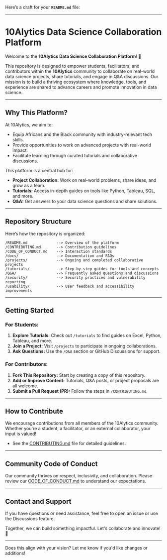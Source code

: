Here’s a draft for your **`README.md`** file:

---

# 10Alytics Data Science Collaboration Platform  

Welcome to the **10Alytics Data Science Collaboration Platform**! 🎉  

This repository is designed to empower students, facilitators, and contributors within the **10Alytics** community to collaborate on real-world data science projects, share tutorials, and engage in Q&A discussions. Our mission is to build a thriving ecosystem where knowledge, tools, and experience are shared to advance careers and promote innovation in data science.  

---

## **Why This Platform?**  
At 10Alytics, we aim to:  
- Equip Africans and the Black community with industry-relevant tech skills.  
- Provide opportunities to work on advanced projects with real-world impact.  
- Facilitate learning through curated tutorials and collaborative discussions.  

This platform is a central hub for:  
- **Project Collaboration:** Work on real-world problems, share ideas, and grow as a team.  
- **Tutorials:** Access in-depth guides on tools like Python, Tableau, SQL, and more.  
- **Q&A:** Get answers to your data science questions and share solutions.  

---

## **Repository Structure**  

Here’s how the repository is organized:  

```
/README.md             --> Overview of the platform  
/CONTRIBUTING.md       --> Contribution guidelines  
/CODE_OF_CONDUCT.md    --> Interaction standards  
/docs/                 --> Documentation and FAQs  
/projects/             --> Ongoing and completed collaborative projects  
/tutorials/            --> Step-by-step guides for tools and concepts  
/Q&A/                  --> Frequently asked questions and discussions  
/security/             --> Security practices and vulnerability reporting  
/usability/            --> User feedback and accessibility improvements  
```  

---

## **Getting Started**  

### **For Students:**  
1. **Explore Tutorials:** Check out `/tutorials` to find guides on Excel, Python, Tableau, and more.  
2. **Join a Project:** Visit `/projects` to participate in ongoing collaborations.  
3. **Ask Questions:** Use the `/Q&A` section or GitHub Discussions for support.  

### **For Contributors:**  
1. **Fork This Repository:** Start by creating a copy of this repository.  
2. **Add or Improve Content:** Tutorials, Q&A posts, or project proposals are all welcome.  
3. **Submit a Pull Request (PR):** Follow the steps in `/CONTRIBUTING.md`.  

---

## **How to Contribute**  
We encourage contributions from all members of the 10Alytics community. Whether you're a student, a facilitator, or an external collaborator, your input is valued!  
- See the [CONTRIBUTING.md](CONTRIBUTING.md) file for detailed guidelines.  

---

## **Community Code of Conduct**  
Our community thrives on respect, inclusivity, and collaboration. Please review our [CODE_OF_CONDUCT.md](CODE_OF_CONDUCT.md) to understand our expectations.  

---

## **Contact and Support**  
If you have questions or need assistance, feel free to open an issue or use the Discussions feature.  

Together, we can build something impactful. Let's collaborate and innovate! 🚀  

---

Does this align with your vision? Let me know if you'd like changes or additions!
